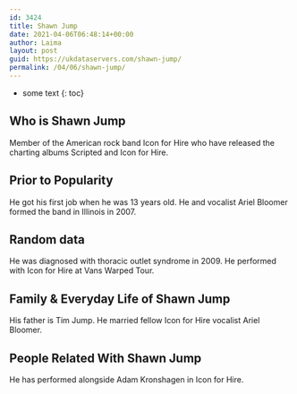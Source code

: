 ```yaml
---
id: 3424
title: Shawn Jump
date: 2021-04-06T06:48:14+00:00
author: Laima
layout: post
guid: https://ukdataservers.com/shawn-jump/
permalink: /04/06/shawn-jump/
---
```


* some text
{: toc}


## Who is Shawn Jump
                  
                  
                  
Member of the American rock band Icon for Hire who have released the charting albums Scripted and Icon for Hire.
                  
              
            
              
            
                
                
                
## Prior to Popularity
                  
                  
                  
He got his first job when he was 13 years old. He and vocalist Ariel Bloomer formed the band in Illinois in 2007.
                  
              
            
              
            
                
                
                
## Random data
                  
                  
                  
He was diagnosed with thoracic outlet syndrome in 2009. He performed with Icon for Hire at Vans Warped Tour.
                  
              
            
              
            
                
                
                
## Family & Everyday Life of Shawn Jump
                  
                  
                  
His father is Tim Jump. He married fellow Icon for Hire vocalist Ariel Bloomer. 
                  
              
            
              
            
                
                
                
## People Related With Shawn Jump
                  
                  
                  
He has performed alongside Adam Kronshagen in Icon for Hire.
                  
              
            
              
            
                
              
            
              
              
            
            
              
            
          
          
          